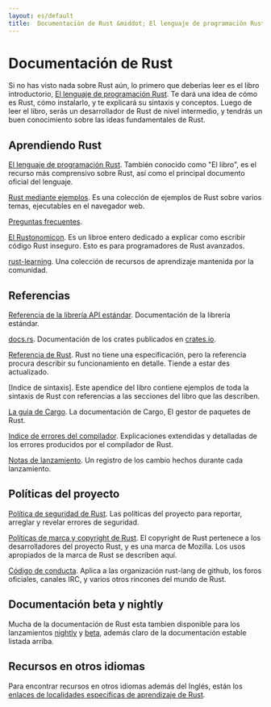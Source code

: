 ```yaml
---
layout: es/default
title:  Documentación de Rust &middot; El lenguaje de programación Rust
---
```


# Documentación de Rust

Si no has visto nada sobre Rust aún, lo primero que deberías leer es el libro
introductorio, [El lenguaje de programación Rust][book].
Te dará una idea de cómo es Rust, cómo instalarlo, y te explicará su sintaxis y
conceptos. Luego de leer el libro, serás un desarrollador de Rust de nivel
intermedio, y tendrás un buen conocimiento sobre las ideas fundamentales de
Rust.

## Aprendiendo Rust

[El lenguaje de programación Rust][book]. También conocido como "El libro",
es el recurso más comprensivo sobre Rust, así como el principal documento
oficial del lenguaje.

[Rust mediante ejemplos][rbe]. Es una colección de ejemplos de Rust sobre varios
temas, ejecutables en el navegador web.

[Preguntas frecuentes][faq].

[El Rustonomicon][nomicon]. Es un libroe entero dedicado a explicar como
escribir código Rust inseguro. Esto es para programadores de Rust avanzados.

[rust-learning]. Una colección de recursos de aprendizaje mantenida por la
comunidad.

[book]: https://doc.rust-lang.org/book/
[rbe]: http://rustbyexample.com
[faq]: faq.html
[nomicon]: https://doc.rust-lang.org/nomicon/
[rust-learning]: https://github.com/ctjhoa/rust-learning

## Referencias

[Referencia de la librería API estándar][api]. Documentación de la librería
estándar.

[docs.rs]. Documentación de los crates publicados en [crates.io].

[Referencia de Rust][ref].  Rust no tiene una especificación, pero la referencia
procura describir su funcionamiento en detalle. Tiende a estar des actualizado.

[Indice de sintaxis]. Este apendice del libro contiene ejemplos de toda la
sintaxis de Rust con referencias a las secciones del libro que las describen.

[La guia de Cargo][cargo]. La documentación de Cargo, El gestor de paquetes de
Rust.

[Indice de errores del compilador][err]. Explicaciones extendidas y detalladas
de los errores producidos por el compilador de Rust.

[Notas de lanzamiento][release_notes]. Un registro de los cambio hechos durante
cada lanzamiento.

[api]: https://doc.rust-lang.org/std/
[syn]: https://doc.rust-lang.org/book/syntax-index.html
[ref]: https://doc.rust-lang.org/reference.html
[cargo]: http://doc.crates.io/guide.html
[err]: https://doc.rust-lang.org/error-index.html
[release_notes]: https://github.com/rust-lang/rust/blob/stable/RELEASES.md
[docs.rs]: https://docs.rs
[crates.io]: https://crates.io

## Políticas del proyecto

[Política de seguridad de Rust][security]. Las políticas del proyecto para
reportar, arreglar y revelar errores de seguridad.

[Políticas de marca y copyright de Rust][legal]. El copyright de Rust pertenece
a los desarrolladores del proyecto Rust, y es una marca de Mozilla. Los usos
apropiados de la marca de Rust se describen aquí.

[Código de conducta][coc]. Aplica a las organización rust-lang de github, los
foros oficiales, canales IRC, y varios otros rincones del mundo de Rust.

[security]: security.html
[legal]: legal.html
[coc]: https://www.rust-lang.org/conduct.html

## Documentación beta y nightly

Mucha de la documentación de Rust esta tambien disponible para los lanzamientos
[nightly] y [beta], además claro de la documentación estable listada arriba.

[nightly]: https://doc.rust-lang.org/nightly/
[beta]: https://doc.rust-lang.org/beta/

## Recursos en otros idiomas

Para encontrar recursos en otros idiomas además del Inglés, están los [enlaces
de localidades especificas de aprendizaje de Rust][locale].

[locale]: https://github.com/ctjhoa/rust-learning#locale-links
